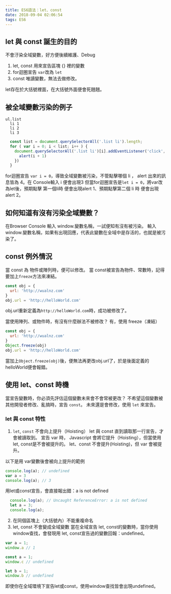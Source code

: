 ```yaml
---
title: ES6語法：let、const
date: 2018-09-04 02:06:54
tags: ES6
---
```

## let 與 const 誕生的目的
不會汙染全域變數，好方便後續維護、Debug

1. let, const 用來宣告區塊 {} 裡的變數
2. for迴圈宣告 `var`改為 `let`
3. const 唯讀變數，無法去做修改。

let存在於大括號裡面，在大括號外面便會死翹翹。

## 被全域變數污染的例子
``` pug
ul.list
  li 1
  li 2
  li 3
```
``` js
  const list = document.querySelectorAll('.list li').length;
  for ( var i = 0; i < list; i++ ) {
    document.querySelectorAll('.list li')[i].addEventListener('click', function(){
      alert(i + 1)
    })
  }
```
for迴圈宣告 `var i = 0`，導致全域變數被污染，不管點擊哪個 li ， alert 出來的訊息皆為 4。在 Console輸入 i 便會出現3
但當for迴圈宣告是`let i = 0`，將var改為let後，預期點擊 第一個li時 便會出現alert 1、預期點擊第二個 li 時 便會出現alert 2。

## 如何知道有沒有污染全域變數？
在Browser Console 輸入 window.變數名稱，一試便知有沒有被污染。
輸入window.變數名稱，如果有出現回應，代表此變數在全域中是存活的，也就是被污染了。

## const 例外情況
當 const 為 物件或陣列時，便可以修改。
當 const被宣告為物件、常數時，記得要加上`freeze`方法來凍結。

``` js
const obj = {
  url: 'http://wualnz.com'
}
obj.url = 'http://helloWorld.com'
```
obj.url重新定義為`http://helloWorld.com`時，成功被修改了。

當使用陣列、或物件時，有沒有什麼辦法不被修改？
有，使用 freeze（凍結）
``` js
const obj = {
  url: 'http://wualnz.com'
}
Object.freeze(obj)
obj.url = 'http://helloWorld.com'
```
當加上`Object.freeze(obj)`後，便無法再更改obj.url了，於是後面定義的helloWorld便會報錯。

## 使用 let、const 時機
當宣告變數時，你必須先評估這個變數未來會不會常被更改？
不希望這個變數被其他開發者修改、亂搞時，宣告 `const`。
未來還是會修改，使用 `let` 來宣告。

### let 與 const 特性
1. `let`, `const` 不會向上提升（Hoisting）
let 與 const 直到讀取那一行宣告，才會被讀取到。
宣告 var 時， Javascript 會將它提升（Hoisting），但當使用 let, const是不會被提升的。
let、const 不會提升(Hoisting)，但 var 會被提升。

以下是用 var變數後會被向上提升的範例
``` js
console.log(a); // undefined 
var a = 3
console.log(a); // 3
```

用let或const宣告，會直接報出錯：a is not defined

``` js
  console.log(a); // Uncaught ReferenceError: a is not defined
  let a = 3;
  console.log(a);
```

2. 在同個區塊上（大括號內）不能重複命名
3. let, const 不會變成全域變數
當在全域宣告 let, const的變數時，當你使用 window查找，會發現用 let, const宣告過的變數回報：undefined。

``` js
var a = 1;
window.a // 1

const a = 1;
window.c // undefined

let b = 1;
window.b // undefined
```
即使你在全域環境下宣告let或const，使用window查找皆會出現undefined。